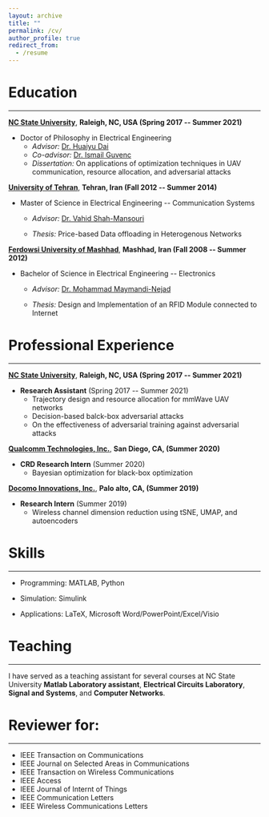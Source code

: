 ```yaml
---
layout: archive
title: ""
permalink: /cv/
author_profile: true
redirect_from:
  - /resume
---
```




# Education   
-----------
[**NC State University**](https://www.ncsu.edu/), **Raleigh, NC, USA (Spring 2017 -- Summer 2021)**

* Doctor of Philosophy in Electrical Engineering
    * _Advisor:_ [Dr. Huaiyu Dai](https://people.engr.ncsu.edu/hdai/)
    * _Co-advisor:_ [Dr. Ismail Guvenc](https://sites.google.com/site/iguvenc/)
    * _Dissertation:_ On applications of optimization techniques in UAV communication, resource allocation, and adversarial attacks




[**University of Tehran**](https://ut.ac.ir/en), **Tehran, Iran (Fall 2012 -- Summer 2014)**

* Master of Science in Electrical Engineering -- Communication Systems

    * _Advisor:_ [Dr. Vahid Shah-Mansouri](https://scholar.google.ca/citations?user=EbkCWiEAAAAJ&hl=en)

    * _Thesis:_ Price-based Data offloading in Heterogenous Networks

[**Ferdowsi University of Mashhad**](https://en.um.ac.ir/), **Mashhad, Iran (Fall 2008 -- Summer 2012)**

* Bachelor of Science in Electrical Engineering -- Electronics

    * _Advisor:_ [Dr. Mohammad Maymandi-Nejad](https://scholar.google.com/citations?user=8Jn21fsAAAAJ&hl=en)

    * _Thesis:_ Design and Implementation of an RFID Module connected to Internet


# Professional Experience
-----------

[**NC State University**](https://www.ncsu.edu/), **Raleigh, NC, USA (Spring 2017 -- Summer 2021)**
* **Research Assistant** (Spring 2017 -- Summer 2021)
    * Trajectory design and resource allocation for mmWave UAV networks
    * Decision-based balck-box adversarial attacks
    * On the effectiveness of adversarial training against adversarial attacks

[**Qualcomm Technologies, Inc.**](https://www.qualcomm.com), **San Diego, CA, (Summer 2020)**
* **CRD Research Intern** (Summer 2020)
    * Bayesian optimization for black-box optimization
  
[**Docomo Innovations, Inc.**](https://www.docomoinnovations.com/), **Palo alto, CA, (Summer 2019)**
* **Research Intern** (Summer 2019)
    * Wireless channel dimension reduction using tSNE, UMAP, and autoencoders
  
# Skills
-----------
* Programming: MATLAB, Python

* Simulation: Simulink

* Applications: LaTeX, Microsoft Word/PowerPoint/Excel/Visio  


# Teaching
-----------
I have served as a teaching assistant for several courses at NC State University   **Matlab Laboratory assistant**, **Electrical Circuits Laboratory**, **Signal and Systems**, and **Computer Networks**.



# Reviewer for:
-----------

- IEEE Transaction on Communications
- IEEE Journal on Selected Areas in Communications
- IEEE Transaction on Wireless Communications
- IEEE Access
- IEEE Journal of Internt of Things
- IEEE Communication Letters
- IEEE Wireless Communications Letters

